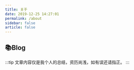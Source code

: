 ```yaml
---
title: 关于
date: 2019-12-25 14:27:01
permalink: /about
sidebar: false
article: false
---
```


## 📚Blog
:::tip
文章内容仅是我个人的总结，资历尚浅，如有误还请指正。
:::